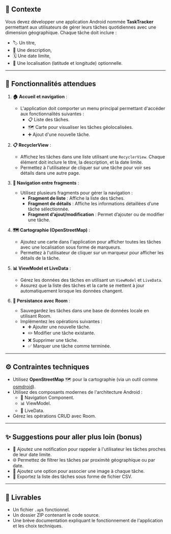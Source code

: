 ## 📝 Contexte
Vous devez développer une application Android nommée **TaskTracker** permettant aux utilisateurs de gérer leurs tâches quotidiennes avec une dimension géographique. Chaque tâche doit inclure :
- 🏷️ Un titre,
- 📝 Une description,
- 🗓️ Une date limite,
- 📍 Une localisation (latitude et longitude) optionnelle.

---

## 🚀 Fonctionnalités attendues

1. **🏠 Accueil et navigation** :
   - L'application doit comporter un menu principal permettant d'accéder aux fonctionnalités suivantes :
     - 📋 Liste des tâches.
     - 🗺️ Carte pour visualiser les tâches géolocalisées.
     - ➕ Ajout d'une nouvelle tâche.

2. **📋 RecyclerView** :
   - Affichez les tâches dans une liste utilisant une `RecyclerView`. Chaque élément doit inclure le titre, la description, et la date limite.
   - Permettez à l'utilisateur de cliquer sur une tâche pour voir ses détails dans une autre page.

3. **🔄 Navigation entre fragments** :
   - Utilisez plusieurs fragments pour gérer la navigation :
     - **Fragment de liste** : Affiche la liste des tâches.
     - **Fragment de détails** : Affiche les informations détaillées d’une tâche sélectionnée.
     - **Fragment d’ajout/modification** : Permet d’ajouter ou de modifier une tâche.

4. **🗺️ Cartographie (OpenStreetMap)** :
   - Ajoutez une carte dans l'application pour afficher toutes les tâches avec une localisation sous forme de marqueurs.
   - Permettez à l'utilisateur de cliquer sur un marqueur pour afficher les détails de la tâche.

5. **📊 ViewModel et LiveData** :
   - Gérez les données des tâches en utilisant un `ViewModel` et `LiveData`.
   - Assurez que la liste des tâches et la carte se mettent à jour automatiquement lorsque les données changent.

6. **💾 Persistance avec Room** :
   - Sauvegardez les tâches dans une base de données locale en utilisant Room.
   - Implémentez les opérations suivantes :
     - ➕ Ajouter une nouvelle tâche.
     - ✏️ Modifier une tâche existante.
     - ❌ Supprimer une tâche.
     - ✅ Marquer une tâche comme terminée.

---

## ⚙️ Contraintes techniques
- Utilisez **OpenStreetMap** 🗺️ pour la cartographie (via un outil comme [osmdroid](https://github.com/osmdroid/osmdroid)).
- Utilisez des composants modernes de l'architecture Android :
  - 🧭 Navigation Component.
  - 📊 ViewModel.
  - 🔄 LiveData.
- Gérez les opérations CRUD avec Room.

---

## ✨ Suggestions pour aller plus loin (bonus)

- 🔔 Ajoutez une notification pour rappeler à l'utilisateur les tâches proches de leur date limite.
- 🌐 Permettez de filtrer les tâches par proximité géographique ou par date.
- 📸 Ajoutez une option pour associer une image à chaque tâche.
- 📂 Exportez la liste des tâches sous forme de fichier CSV.

---

## 📂 Livrables
- Un fichier `.apk` fonctionnel.
- Un dossier ZIP contenant le code source.
- Une brève documentation expliquant le fonctionnement de l'application et les choix techniques.
